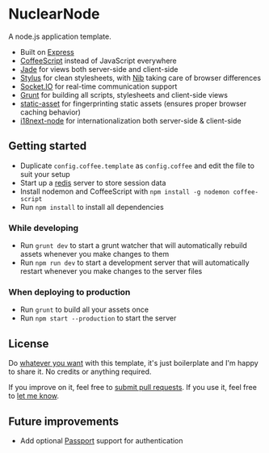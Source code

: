# NuclearNode

A node.js application template.

 * Built on [Express](http://expressjs.com/)
 * [CoffeeScript](http://coffeescript.org/) instead of JavaScript everywhere
 * [Jade](http://jade-lang.com/) for views both server-side and client-side
 * [Stylus](http://learnboost.github.io/stylus/) for clean stylesheets, with [Nib](https://github.com/visionmedia/nib) taking care of browser differences
 * [Socket.IO](http://socket.io/) for real-time communication support
 * [Grunt](https://gruntjs.com) for building all scripts, stylesheets and client-side views
 * [static-asset](https://github.com/bminer/node-static-asset) for fingerprinting static assets (ensures proper browser caching behavior)
 * [i18next-node](https://github.com/jamuhl/i18next-node) for internationalization both server-side & client-side

## Getting started

 * Duplicate ``config.coffee.template`` as ``config.coffee`` and edit the file to suit your setup
 * Start up a [redis](http://redis.io/download) server to store session data
 * Install nodemon and CoffeeScript with ```npm install -g nodemon coffee-script```
 * Run ``npm install`` to install all dependencies

### While developing

 * Run ``grunt dev`` to start a grunt watcher that will automatically rebuild assets whenever you make changes to them
 * Run ``npm run dev`` to start a development server that will automatically restart whenever you make changes to the server files

### When deploying to production

 * Run ``grunt`` to build all your assets once
 * Run ``npm start --production`` to start the server

## License

Do [whatever you want](http://www.wtfpl.net/) with this template, it's just boilerplate and I'm happy to share it. No credits or anything required.

If you improve on it, feel free to [submit pull requests](https://bitbucket.org/sparklinlabs/nuclearnode/). If you use it, feel free to [let me know](https://twitter.com/elisee).

## Future improvements

 * Add optional [Passport](http://passportjs.org/) support for authentication
